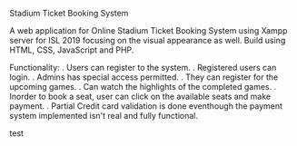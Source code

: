 Stadium Ticket Booking System

A web application for Online Stadium Ticket Booking System using Xampp server for ISL 2019 focusing on the visual appearance as well.
Build using HTML, CSS, JavaScript and PHP.

Functionality:
. Users can register to the system.
. Registered users can login.
. Admins has special access permitted.
. They can register for the upcoming games.
. Can watch the highlights of the completed games.
. Inorder to book a seat, user can click on the available seats and make payment.
. Partial Credit card validation is done eventhough the payment system implemented isn't real and fully functional.


test
